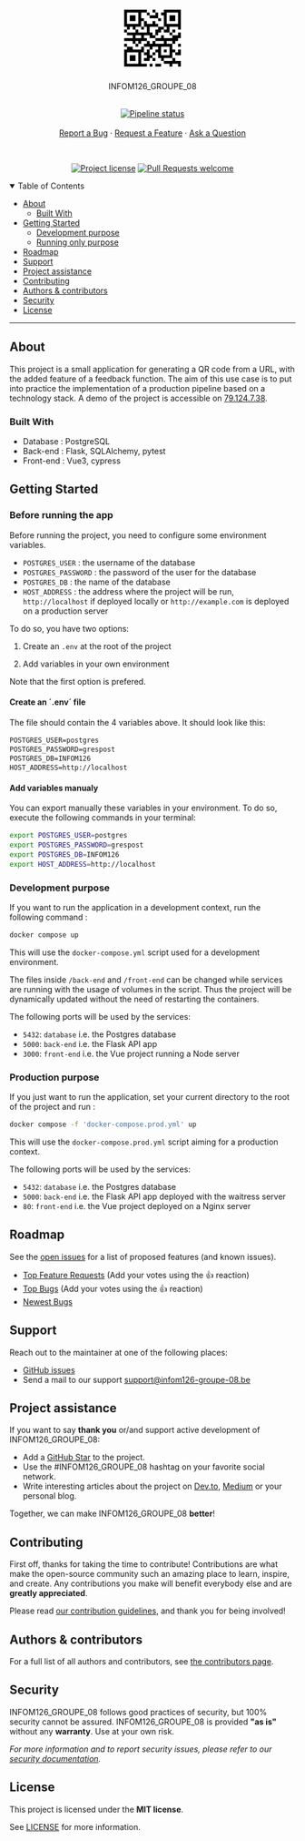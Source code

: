 <h1 align="center">
  <a href="https://github.com/UNamurCSFaculty/2324_INFOM126_GROUPE_08">
    <!-- Please provide path to your logo here -->
    <img src="docs/images/logo.png" alt="Logo" width="100" height="100">
  </a>
</h1>

<div align="center">
  INFOM126_GROUPE_08
  <br />
  <br />

  [![Pipeline status](https://img.shields.io/github/actions/workflow/status/UNamurCSFaculty/2324_INFOM126_GROUPE_08/main.yml?style=flat-square&label=Main-pipeline
)](https://github.com/UNamurCSFaculty/2324_INFOM126_GROUPE_08/actions/workflows/main.yml)
  <br />
  <br />
  <a href="https://github.com/UNamurCSFaculty/2324_INFOM126_GROUPE_08/issues/new?assignees=&labels=bug&template=01_BUG_REPORT.md&title=bug%3A+">Report a Bug</a>
  ·
  <a href="https://github.com/UNamurCSFaculty/2324_INFOM126_GROUPE_08/issues/new?assignees=&labels=enhancement&template=02_FEATURE_REQUEST.md&title=feat%3A+">Request a Feature</a>
  ·
  <a href="https://github.com/UNamurCSFaculty/2324_INFOM126_GROUPE_08/issues/new?assignees=&labels=question&template=04_SUPPORT_QUESTION.md&title=support%3A+">Ask a Question</a>
</div>

<div align="center">
<br />

[![Project license](https://img.shields.io/github/license/UNamurCSFaculty/2324_INFOM126_GROUPE_08.svg?style=flat-square)](LICENSE)
[![Pull Requests welcome](https://img.shields.io/badge/PRs-welcome-ff69b4.svg?style=flat-square)](https://github.com/UNamurCSFaculty/2324_INFOM126_GROUPE_08/issues?q=is%3Aissue+is%3Aopen+label%3A%22help+wanted%22)

</div>

<details open="open">
<summary>Table of Contents</summary>

- [About](#about)
    - [Built With](#built-with)
- [Getting Started](#getting-started)
    - [Development purpose](#development-purpose)
    - [Running only purpose](#running-only-purpose)
- [Roadmap](#roadmap)
- [Support](#support)
- [Project assistance](#project-assistance)
- [Contributing](#contributing)
- [Authors & contributors](#authors--contributors)
- [Security](#security)
- [License](#license)

</details>

---

## About

This project is a small application for generating a QR code from a URL, with the added feature of a feedback function. The aim of this use case is to put into practice the implementation of a production pipeline based on a technology stack. A demo of the project is accessible on [79.124.7.38](http://79.124.7.38).

### Built With

- Database : PostgreSQL
- Back-end : Flask, SQLAlchemy, pytest
- Front-end : Vue3, cypress

## Getting Started

### Before running the app

Before running the project, you need to configure some environment variables.

- `POSTGRES_USER` : the username of the database
- `POSTGRES_PASSWORD` : the password of the user for the database
- `POSTGRES_DB` : the name of the database
- `HOST_ADDRESS` : the address where the project will be run, `http://localhost` if deployed locally or `http://example.com` is deployed on a production server

To do so, you have two options:

1) Create an `.env` at the root of the project

2) Add variables in your own environment

Note that the first option is prefered.

#### Create an ´.env´ file

The file should contain the 4 variables above. It should look like this:

```
POSTGRES_USER=postgres
POSTGRES_PASSWORD=grespost
POSTGRES_DB=INFOM126
HOST_ADDRESS=http://localhost
```

#### Add variables manualy

You can export manually these variables in your environment. To do so, execute the following commands in your terminal:

```sh
export POSTGRES_USER=postgres
export POSTGRES_PASSWORD=grespost
export POSTGRES_DB=INFOM126
export HOST_ADDRESS=http://localhost
```

### Development purpose

If you want to run the application in a development context, run the following command :

```sh 
docker compose up
```

This will use the `docker-compose.yml` script used for a development environment.

The files inside `/back-end` and `/front-end` can be changed while services are running with the usage of volumes in the script. Thus the project will be dynamically updated without the need of restarting the containers.

The following ports will be used by the services:

- `5432`: `database` i.e. the Postgres database
- `5000`: `back-end` i.e. the Flask API app
- `3000`: `front-end` i.e. the Vue project running a Node server

### Production purpose

If you just want to run the application, set your current directory to the root of the project and run :

```sh
docker compose -f 'docker-compose.prod.yml' up
```

This will use the `docker-compose.prod.yml` script aiming for a production context.

The following ports will be used by the services:

- `5432`: `database` i.e. the Postgres database
- `5000`: `back-end` i.e. the Flask API app deployed with the waitress server
- `80`: `front-end` i.e. the Vue project deployed on a Nginx server

## Roadmap

See the [open issues](https://github.com/UNamurCSFaculty/2324_INFOM126_GROUPE_08/issues) for a list of proposed features (and known issues).

- [Top Feature Requests](https://github.com/UNamurCSFaculty/2324_INFOM126_GROUPE_08/issues?q=label%3Aenhancement+is%3Aopen+sort%3Areactions-%2B1-desc) (Add your votes using the 👍 reaction)
- [Top Bugs](https://github.com/UNamurCSFaculty/2324_INFOM126_GROUPE_08/issues?q=is%3Aissue+is%3Aopen+label%3Abug+sort%3Areactions-%2B1-desc) (Add your votes using the 👍 reaction)
- [Newest Bugs](https://github.com/UNamurCSFaculty/2324_INFOM126_GROUPE_08/issues?q=is%3Aopen+is%3Aissue+label%3Abug)

## Support

Reach out to the maintainer at one of the following places:

- [GitHub issues](https://github.com/UNamurCSFaculty/2324_INFOM126_GROUPE_08/issues/new?assignees=&labels=question&template=04_SUPPORT_QUESTION.md&title=support%3A+)
- Send a mail to our support [support@infom126-groupe-08.be](contact@infom126-groupe-08.be)

## Project assistance

If you want to say **thank you** or/and support active development of INFOM126_GROUPE_08:

- Add a [GitHub Star](https://github.com/UNamurCSFaculty/2324_INFOM126_GROUPE_08) to the project.
- Use the #INFOM126_GROUPE_08 hashtag on your favorite social network.
- Write interesting articles about the project on [Dev.to](https://dev.to/), [Medium](https://medium.com/) or your personal blog.

Together, we can make INFOM126_GROUPE_08 **better**!

## Contributing

First off, thanks for taking the time to contribute! Contributions are what make the open-source community such an amazing place to learn, inspire, and create. Any contributions you make will benefit everybody else and are **greatly appreciated**.

Please read [our contribution guidelines](docs/CONTRIBUTING.md), and thank you for being involved!

## Authors & contributors

<!-- The original setup of this repository is by [Hugo Boss](https://github.com/UNamurCSFaculty). ????????????????? -->

For a full list of all authors and contributors, see [the contributors page](https://github.com/UNamurCSFaculty/2324_INFOM126_GROUPE_08/contributors).

## Security

INFOM126_GROUPE_08 follows good practices of security, but 100% security cannot be assured.
INFOM126_GROUPE_08 is provided **"as is"** without any **warranty**. Use at your own risk.

_For more information and to report security issues, please refer to our [security documentation](docs/SECURITY.md)._

## License

This project is licensed under the **MIT license**.

See [LICENSE](LICENSE) for more information.
